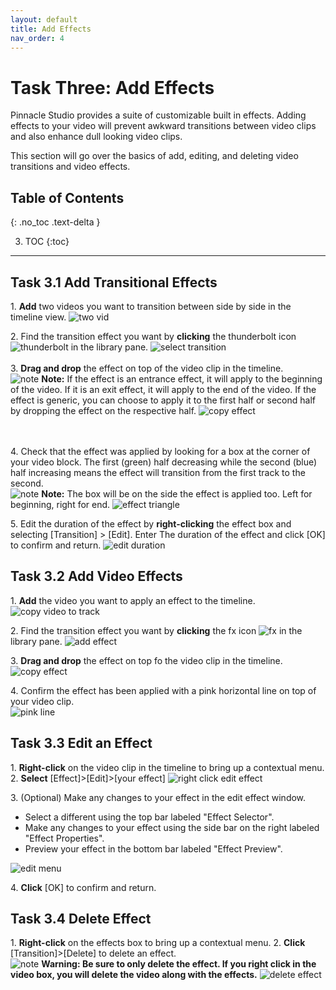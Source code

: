 ```yaml
---
layout: default
title: Add Effects
nav_order: 4
---
```

# Task Three: Add Effects

Pinnacle Studio provides a suite of customizable built in effects. Adding effects to your video 
will prevent awkward transitions between video clips and also enhance dull looking video clips.

This section will go over the basics of add, editing, and deleting video transitions and video effects.

## Table of Contents
{: .no_toc .text-delta }

3. TOC
{:toc}

---



## Task 3.1 Add Transitional Effects

1\. **Add** two videos you want to transition between side by side in the timeline view. 
![two vid](images/vid-side-by-side.png)

2\. Find the transition effect you want by **clicking** the thunderbolt icon ![thunderbolt](images/thunderbolt-button.png) in the library pane.
![select transition](images/select-transition.png)
<br>
<br>
3\. **Drag and drop** the effect on top of the video clip in the timeline. \
![note](images/warning.png) **Note:** If the effect is an entrance effect, it will apply to the beginning of the video. If 
it is an exit effect, it will apply to the end of the video. If the effect is generic, you can choose to apply
it to the first half or second half by dropping the effect on the respective half. 
![copy effect](images/copy-effect-track.png)

<br></br>
4\. Check that the effect was applied by looking for a box at the corner of your video block. The first (green) half decreasing while the 
second (blue) half increasing means the effect will transition from the first track to the second. \
![note](images/warning.png) **Note:** The box will be on the side the effect is applied too. Left for beginning, right for end.
![effect triangle](images/effect-triangle.png)

5\. Edit the duration of the effect by **right-clicking** the effect box and selecting [Transition] > [Edit]. Enter
The duration of the effect and click [OK] to confirm and return.
![edit duration](images/edit-duration.jpg)

## Task 3.2 Add Video Effects
1\. **Add** the video you want to apply an effect to the timeline.
![copy video to track](images/copy-vid-to-track.png)

2\. Find the transition effect you want by **clicking** the fx icon ![fx](images/fx-button.png) in the library pane.
![add effect](images/add-effect.png)


3\. **Drag and drop** the effect on top fo the video clip in the timeline.
![copy effect](images/copy-effect.jpg)

4\. Confirm the effect has been applied with a pink horizontal line on top of your video clip. \
![pink line](images/pink-line.jpg) 


## Task 3.3 Edit an Effect

1\. **Right-click** on the video clip in the timeline to bring up a contextual menu. 
2\. **Select** [Effect]>[Edit]>[your effect]
![right click edit effect](images/edit-right-click-effect.jpg)

3\. (Optional) Make any changes to your effect in the edit effect window.
<ul> 
<li> Select a different using the top bar labeled "Effect Selector". </li>
<li> Make any changes to your effect using the side bar on the right labeled "Effect Properties". </li>
<li> Preview your effect in the bottom bar labeled "Effect Preview". </li>
</ul>

![edit menu](images/edit-effect-menu.jpg)

4\. **Click** [OK] to confirm and return.
## Task 3.4 Delete Effect

1\. **Right-click** on the effects box to bring up a contextual menu.
2\. **Click** [Transition]>[Delete] to delete an effect.
 \
![note](images/critical.png) **Warning: Be sure to only delete the effect. If you right click in the video box, you will 
delete the video along with the effects.**
![delete effect](images/delete-effect.jpg)
